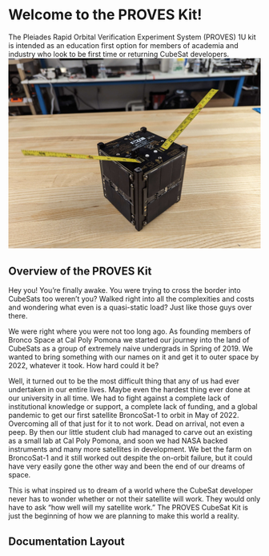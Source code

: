 # Welcome to the PROVES Kit!
The Pleiades Rapid Orbital Verification Experiment System (PROVES) 1U kit is intended as an education first option for members of academia and industry who look to be first time or returning CubeSat developers. 
![Picture of the PROVES Family](docs/images/SN11.JPG)
## Overview of the PROVES Kit
Hey you! You’re finally awake. You were trying to cross the border into CubeSats too weren’t you? Walked right into all the complexities and costs and wondering what even is a quasi-static load? Just like those guys over there.

We were right where you were not too long ago. As founding members of Bronco Space at Cal Poly Pomona we started our journey into the land of CubeSats as a group of extremely naive undergrads in Spring of 2019. We wanted to bring something with our names on it and get it to outer space by 2022, whatever it took. How hard could it be? 

Well, it turned out to be the most difficult thing that any of us had ever undertaken in our entire lives. Maybe even the hardest thing ever done at our university in all time. We had to fight against a complete lack of institutional knowledge or support, a complete lack of funding, and a global pandemic to get our first satellite BroncoSat-1 to orbit in May of 2022. Overcoming all of that just for it to not work. Dead on arrival, not even a peep. By then our little student club had managed to carve out an existing as a small lab at Cal Poly Pomona, and soon we had NASA backed instruments and many more satellites in development. We bet the farm on BroncoSat-1 and it still worked out despite the on-orbit failure, but it could have very easily gone the other way and been the end of our dreams of space.  

This is what inspired us to dream of a world where the CubeSat developer never has to wonder whether or not their satellite will work. They would only have to ask “how well will my satellite work.” The PROVES CubeSat Kit is just the beginning of how we are planning to make this world a reality. 

## Documentation Layout

